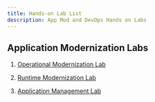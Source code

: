```yaml
---
title: Hands-on Lab List
description: App Mod and DevOps Hands on Labs
---
```


## Application Modernization Labs

1. [Operational Modernization Lab](./OperationalModernization/README.md)


2. [Runtime Modernization Lab](./RuntimeModernization/README.md)


3. [Application Management Lab](./ApplicationManagement/README.md)


